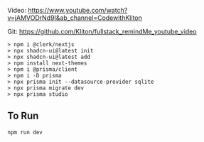 Video: https://www.youtube.com/watch?v=jAMVODrNd9I&ab_channel=CodewithKliton

Git: https://github.com/Kliton/fullstack_remindMe_youtube_video

```
> npm i @clerk/nextjs
> npx shadcn-ui@latest init
> npx shadcn-ui@latest add
> npm install next-themes
> npm i @prisma/client
> npm i -D prisma
> npx prisma init --datasource-provider sqlite
> npx prisma migrate dev
> npx prisma studio
```

## To Run

```bash
npm run dev
```
